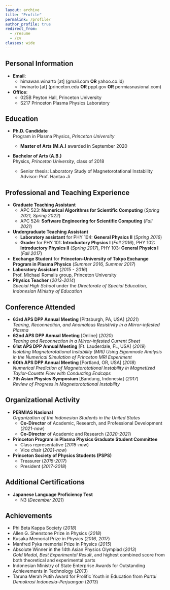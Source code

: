 ```yaml
---
layout: archive
title: "Profile"
permalink: /profile/
author_profile: true
redirect_from:
  - /resume
  - /cv
classes: wide
---
```

## Personal Information
* **Email**:
  * himawan.winarto [at] (gmail.com **OR** yahoo.co.id)
  * hwinarto [at] (princeton.edu **OR** pppl.gov **OR** permiasnasional.com)
* **Office**:
  * 025B Peyton Hall, Princeton University
  * S217 Princeton Plasma Physics Laboratory

## Education
* **Ph.D. Candidate**\
  Program in Plasma Physics, _Princeton University_
  * **Master of Arts (M.A.)** awarded in September 2020

* **Bachelor of Arts (A.B.)**\
  Physics, _Princeton University_, class of 2018
  * Senior thesis: Laboratory Study of Magnetorotational Instability\
    Advisor: Prof. Hantao Ji

## Professional and Teaching Experience
* **Graduate Teaching Assistant**
  * APC 523: **Numerical Algorithms for Scientific Computing** (*Spring 2021, Spring 2022*)
  * APC 524: **Software Engineering for Scientific Computing** (*Fall 2021*)
* **Undergraduate Teaching Assistant**
  * **Laboratory assistant** for PHY 104: **General Physics II** (*Spring 2016*)
  * **Grader** for PHY 101: **Introductory Physics I** (*Fall 2016*), PHY 102:  **Introductory Physics II** (*Spring 2017*), PHY 103: **General Physics I** (*Fall 2017*)
* **Exchange Student** for **Princeton-University of Tokyo Exchange Program in Plasma Physics** (*Summer 2016, Summer 2017*)
* **Laboratory Assistant**  (*2015 - 2016*)\
  Prof. Michael Romalis group, Princeton University
* **Physics Teacher**  (*2013-2014*)\
  *Special High School* under the *Directorate of Special Education, Indonesian Ministry of Education*

## Conference Attended
* **63rd APS DPP Annual Meeting** [Pittsburgh, PA, USA] (*2021*)\
  *Tearing, Reconnection, and Anomalous Resistivity in a Mirror-infested Plasma*
* **62nd APS DPP Annual Meeting** [Online] (*2020*)\
  *Tearing and Reconnection in a Mirror-infested Current Sheet*
* **61st APS DPP Annual Meeting** [Ft. Lauderdale, FL, USA] (*2019*)\
  *Isolating Magnetorotational Instability (MRI) Using Eigenmode Analysis in the Numerical Simulation of Princeton MRI Experiment*
* **60th APS DPP Annual Meeting** [Portland, OR, USA] (*2018*)\
  *Numerical Prediction of Magnetorotational Instability in Magnetized Taylor-Couette Flow with Conducting Endcaps*
* **7th Asian Physics Symposium** [Bandung, Indonesia] (*2017*)\
  *Review of Progress in Magnetorotational Instability*

## Organizational Activity
* **PERMIAS Nasional**\
  *Organization of the Indonesian Students in the United States*
  * **Co-Director** of Academic, Research, and Professional Development (*2021-now*)
  * **Co-Director** of Academic and Research (*2020-2021*)
* **Princeton Program in Plasma Physics Graduate Student Committee**
  * Class representative (*2018-now*)
  * Vice chair (*2021-now*)
* **Princeton Society of Physics Students (PSPS)**
  * Treasurer (*2015-2017*)
  * President (*2017-2018*)

## Additional Certifications
* **Japanese Language Proficiency Test**
  * N3 (*December 2021*)

## Achievements
* Phi Beta Kappa Society (*2018*)
* Allen G. Shenstone Prize in Physics (*2018*)
* Kusaka Memorial Prize in Physics (*2016, 2017*)
* Manfred Pyka memorial Prize in Physics (*2015*)
* Absolute Winner in the 14th Asian Physics Olympiad (*2013*)\
*Gold Medal*, *Best Experimental Result*, and highest combined score from both theoretical and experimental parts
* Indonesian Ministry of State Enterprise Awards for Outstanding Achievements in Technology (*2013*)
* Taruna Merah Putih Award for Prolific Youth in Education from *Partai
Demokrasi Indonesia–Perjuangan* (*2013*)
